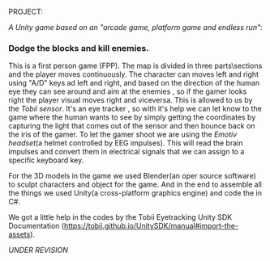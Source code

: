 PROJECT:

*A Unity game based on an "arcade game, platform game and endless run":*
### Dodge the blocks and kill enemies.

This is a first person game (FPP). 
The map is divided in three parts\sections and the player moves continuously.
The character can moves left and right using "A/D" keys ad left and right, and based on the direction of the human eye they can see around and aim at the enemies , so if the gamer looks right the player visual moves right and viceversa.
This is allowed to us by the *_Tobii sensor_*. It's an eye tracker , so with it's help we can let know to the game where the human wants to see by simply getting the coordinates by capturing the light that comes out of the sensor and then bounce back on the iris of the gamer. 
To let the gamer shoot we are using the *_Emotiv headset_*(a helmet controlled by EEG impulses). This will read the brain impulses and convert them in electrical signals that we can assign to a specific keyboard key. 

For the 3D models in the game we used Blender(an oper source software) to sculpt characters and object for the game. 
And in the end to assemble all the things we used Unity(a cross-platform graphics engine) and code the in C#.

We got a little help in the codes by the Tobii Eyetracking Unity SDK Documentation (https://tobii.github.io/UnitySDK/manual#import-the-assets). 



_UNDER REVISION_
